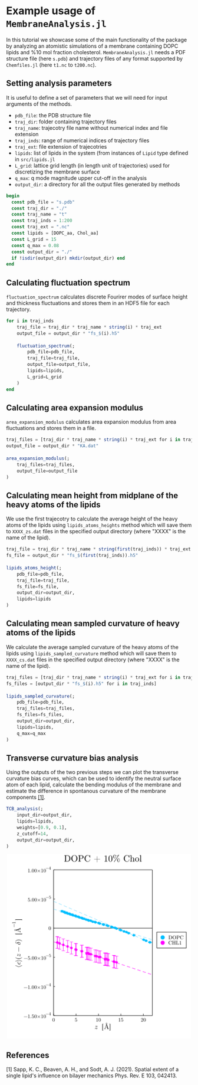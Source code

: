 # Example usage of `MembraneAnalysis.jl`

In this tutorial we showcase some of the main functionality of the package by analyzing an atomistic simulations of a membrane containing DOPC lipids and %10 mol fraction cholesterol. `MembraneAnalysis.jl` needs a PDF structure file (here `s.pdb`) and trajectory files of any format supported by `Chemfiles.jl` (here `t1.nc` to `t200.nc`).

## Setting analysis parameters

It is useful to define a set of parameters that we will need for input arguments of the methods.
- `pdb_file`: the PDB structure file
- `traj_dir`: folder containing trajectory files
- `traj_name`: trajecotry file name without numerical index and file extension
- `traj_inds`: range of numerical indices of trajectory files
- `traj_ext`: file extension of trajecotries
- `lipids`: list of lipids in the system (from instances of `Lipid` type defined in `src/lipids.jl`
- `L_grid`: lattice grid length (in length unit of trajectories) used for discretizing the membrane surface
- `q_max`: q mode magnitude upper cut-off in the analysis
- `output_dir`: a directory for all the output files generated by methods

```julia
begin
  const pdb_file = "s.pdb"
  const traj_dir = "./"
  const traj_name = "t"
  const traj_inds = 1:200
  const traj_ext = ".nc"
  const lipids = [DOPC_aa, Chol_aa]
  const L_grid = 15
  const q_max = 0.08
  const output_dir = "./"
  if !isdir(output_dir) mkdir(output_dir) end
end
```

## Calculating fluctuation spectrum

`fluctuation_spectrum` calculates discrete Fourirer modes of surface height and thickness fluctuations and stores them in an HDF5 file for each trajectory.

```julia
for i in traj_inds
    traj_file = traj_dir * traj_name * string(i) * traj_ext
    output_file = output_dir * "fs_$(i).h5"

    fluctuation_spectrum(;
        pdb_file=pdb_file,
        traj_file=traj_file,
        output_file=output_file,
        lipids=lipids,
        L_grid=L_grid
    )
end
```

## Calculating area expansion modulus

`area_expansion_modulus` calculates area expansion modulus from area fluctuations and stores them in a file.

```julia
traj_files = [traj_dir * traj_name * string(i) * traj_ext for i in traj_inds]
output_file = output_dir * "KA.dat"

area_expansion_modulus(;
    traj_files=traj_files,
    output_file=output_file
)
```

## Calculating mean height from midplane of the heavy atoms of the lipids

We use the first trajecotry to calculate the average height of the heavy atoms of the lipids using `lipids_atoms_heights` method which will save them to `XXXX_zs.dat` files in the specified output directory (where "XXXX" is the name of the lipid).

```julia
traj_file = traj_dir * traj_name * string(first(traj_inds)) * traj_ext
fs_file = output_dir * "fs_$(first(traj_inds)).h5"

lipids_atoms_height(;
    pdb_file=pdb_file,
    traj_file=traj_file,
    fs_file=fs_file,
    output_dir=output_dir,
    lipids=lipids
)
```

## Calculating mean sampled curvature of heavy atoms of the lipids

We calculate the average sampled curvature of the heavy atoms of the lipids using `lipids_sampled_curvature` method which will save them to `XXXX_cs.dat` files in the specified output directory (where "XXXX" is the name of the lipid).

```julia
traj_files = [traj_dir * traj_name * string(i) * traj_ext for i in traj_id]
fs_files = [output_dir * "fs_$(i).h5" for i in traj_inds]

lipids_sampled_curvature(;
    pdb_file=pdb_file,
    traj_files=traj_files,
    fs_files=fs_files,
    output_dir=output_dir,
    lipids=lipids,
    q_max=q_max
)
```

## Transverse curvature bias analysis

Using the outputs of the two previous steps we can plot the transverse curvature bias curves, which can be used to identify the neutral surface atom of each lipid, calculate the bending modulus of the membrane and estimate the difference in spontanous curvature of the membrane components [[1]](#1).

```julia
TCB_analysis(;
    input_dir=output_dir,
    lipids=lipids,
    weights=[0.9, 0.1],
    z_cutoff=14,
    output_dir=output_dir,
)
```

<p align="center">
<img src="https://github.com/amiralih/MembraneAnalysis.jl/blob/13e6a3dc86be379ad39753cf3d9dfe4effc3c919/tutorial/TCB_DOPC_10.png" width="500">
</p>

## References
<a id="1">[1]</a> 
Sapp, K. C., Beaven, A. H., and Sodt, A. J. (2021). 
Spatial extent of a single lipid's influence on bilayer mechanics
Phys. Rev. E 103, 042413.
